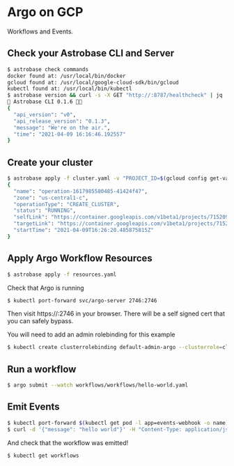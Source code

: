 # Argo on GCP

Workflows and Events.

## Check your Astrobase CLI and Server

```sh
$ astrobase check commands
docker found at: /usr/local/bin/docker
gcloud found at: /usr/local/google-cloud-sdk/bin/gcloud
kubectl found at: /usr/local/bin/kubectl
$ astrobase version && curl -s -X GET "http://:8787/healthcheck" | jq
🚀 Astrobase CLI 0.1.6 🧑‍🚀
{
  "api_version": "v0",
  "api_release_version": "0.1.3",
  "message": "We're on the air.",
  "time": "2021-04-09 16:16:46.192557"
}
```

## Create your cluster

```sh
$ astrobase apply -f cluster.yaml -v "PROJECT_ID=$(gcloud config get-value project) LOCATION=us-central1-c"
{
  "name": "operation-1617985580485-41424f47",
  "zone": "us-central1-c",
  "operationType": "CREATE_CLUSTER",
  "status": "RUNNING",
  "selfLink": "https://container.googleapis.com/v1beta1/projects/715209933323/zones/us-central1-c/operations/operation-1617985580485-41424f47",
  "targetLink": "https://container.googleapis.com/v1beta1/projects/715209933323/zones/us-central1-c/clusters/workflows",
  "startTime": "2021-04-09T16:26:20.485875815Z"
}
```

## Apply Argo Workflow Resources

```sh
$ astrobase apply -f resources.yaml
```

Check that Argo is running

```sh
$ kubectl port-forward svc/argo-server 2746:2746
```

Then visit https://:2746 in your browser. There will be a self signed cert that you can safely bypass.

You will need to add an admin rolebinding for this example

```sh
$ kubectl create clusterrolebinding default-admin-argo --clusterrole=cluster-admin --user=system:serviceaccount:default:default
```

## Run a workflow

```sh
$ argo submit --watch workflows/workflows/hello-world.yaml
```

## Emit Events

```sh
$ kubectl port-forward $(kubectl get pod -l app=events-webhook -o name) 12000:12000
$ curl -d '{"message": "hello world"}' -H "Content-Type: application/json" -X POST http://localhost:12000/example
```

And check that the workflow was emitted!

```sh
$ kubectl get workflows
```
